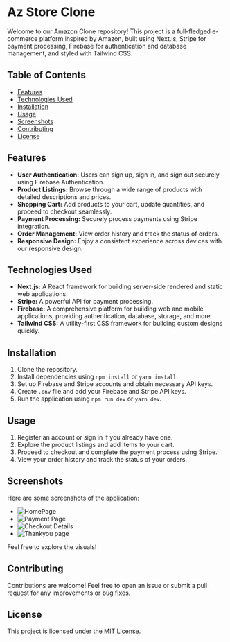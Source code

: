 
# Az Store Clone

Welcome to our Amazon Clone repository! This project is a full-fledged e-commerce platform inspired by Amazon, built using Next.js, Stripe for payment processing, Firebase for authentication and database management, and styled with Tailwind CSS.

## Table of Contents
- [Features](#features)
- [Technologies Used](#technologies-used)
- [Installation](#installation)
- [Usage](#usage)
- [Screenshots](#screenshots)
- [Contributing](#contributing)
- [License](#license)

## Features
- **User Authentication:** Users can sign up, sign in, and sign out securely using Firebase Authentication.
- **Product Listings:** Browse through a wide range of products with detailed descriptions and prices.
- **Shopping Cart:** Add products to your cart, update quantities, and proceed to checkout seamlessly.
- **Payment Processing:** Securely process payments using Stripe integration.
- **Order Management:** View order history and track the status of orders.
- **Responsive Design:** Enjoy a consistent experience across devices with our responsive design.

## Technologies Used
- **Next.js:** A React framework for building server-side rendered and static web applications.
- **Stripe:** A powerful API for payment processing.
- **Firebase:** A comprehensive platform for building web and mobile applications, providing authentication, database, storage, and more.
- **Tailwind CSS:** A utility-first CSS framework for building custom designs quickly.

## Installation
1. Clone the repository.
2. Install dependencies using `npm install` or `yarn install`.
3. Set up Firebase and Stripe accounts and obtain necessary API keys.
4. Create `.env` file and add your Firebase and Stripe API keys.
5. Run the application using `npm run dev` or `yarn dev`.

## Usage
1. Register an account or sign in if you already have one.
2. Explore the product listings and add items to your cart.
3. Proceed to checkout and complete the payment process using Stripe.
4. View your order history and track the status of your orders.

## Screenshots
Here are some screenshots of the application:

- ![HomePage](https://i.imgur.com/ipK1k6v.png)
- ![Payment Page](https://i.imgur.com/B6MDQ21.png)
- ![Checkout Details](https://i.imgur.com/vrHf6xl.png)
- ![Thankyou page](https://i.imgur.com/IRSOfeb.png)

Feel free to explore the visuals!

## Contributing
Contributions are welcome! Feel free to open an issue or submit a pull request for any improvements or bug fixes.

## License
This project is licensed under the [MIT License](LICENSE).
